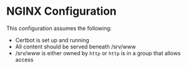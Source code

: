 # NGINX Configuration

This configuration assumes the following:
*  Certbot is set up and running
*  All content should be served beneath /srv/www
  *  /srv/www is either owned by `http` or `http` is in a group that allows access

